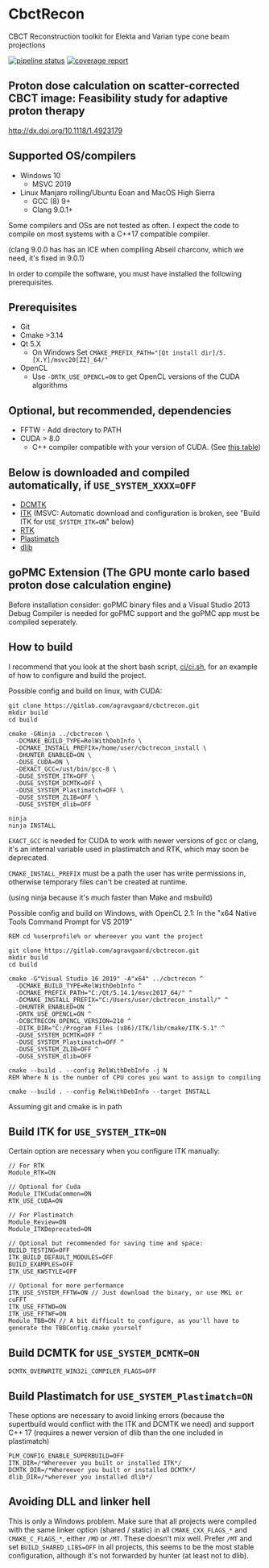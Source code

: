 # CbctRecon

CBCT Reconstruction toolkit for Elekta and Varian type cone beam projections

[![pipeline status](https://gitlab.com/agravgaard/cbctrecon/badges/master/pipeline.svg)](https://gitlab.com/agravgaard/cbctrecon/commits/master)
[![coverage report](https://gitlab.com/agravgaard/cbctrecon/badges/master/coverage.svg)](https://gitlab.com/agravgaard/cbctrecon/commits/master)

## Proton dose calculation on scatter-corrected CBCT image: Feasibility study for adaptive proton therapy
http://dx.doi.org/10.1118/1.4923179

## Supported OS/compilers
 - Windows 10
   - MSVC 2019
 - Linux Manjaro rolling/Ubuntu Eoan and MacOS High Sierra
   - GCC (8) 9+
   - Clang 9.0.1+

Some compilers and OSs are not tested as often.
I expect the code to compile on most systems with a C++17 compatible compiler.

(clang 9.0.0 has has an ICE when compiling Abseil charconv, which we need, it's fixed in 9.0.1)

In order to compile the software, you must have installed the following prerequisites.

## Prerequisites
 - Git
 - Cmake >3.14
 - Qt 5.X
   - On Windows Set `CMAKE_PREFIX_PATH="[Qt install dir]/5.[X.Y]/msvc20[ZZ]_64/"`
 - OpenCL 
   - Use `-DRTK_USE_OPENCL=ON` to get OpenCL versions of the CUDA algorithms

## Optional, but recommended, dependencies
 - FFTW - Add directory to PATH
 - CUDA > 8.0
   - C++ compiler compatible with your version of CUDA. (See [this table](https://gist.github.com/ax3l/9489132))

## Below is downloaded and compiled automatically, if `USE_SYSTEM_XXXX=OFF`
 - [DCMTK](https://github.com/DCMTK/DCMTK)
 - [ITK](https://github.com/InsightSoftwareConsortium/ITK) (MSVC: Automatic download and configuration is broken, see "Build ITK for `USE_SYSTEM_ITK=ON`" below)
 - [RTK](https://github.com/SimonRit/RTK)
 - [Plastimatch](https://gitlab.com/plastimatch/plastimatch)
 - [dlib](https://github.com/davisking/dlib)

## goPMC Extension (The GPU monte carlo based proton dose calculation engine)
Before installation consider:
goPMC binary files and a Visual Studio 2013 Debug Compiler is needed for goPMC support
and the goPMC app must be compiled seperately.

## How to build
I recommend that you look at the short bash script, [ci/ci.sh](https://gitlab.com/agravgaard/cbctrecon/blob/master/ci/ci.sh), for an example of how to configure and build the project.

Possible config and build on linux, with CUDA:

```
git clone https://gitlab.com/agravgaard/cbctrecon.git
mkdir build
cd build

cmake -GNinja ../cbctrecon \
  -DCMAKE_BUILD_TYPE=RelWithDebInfo \
  -DCMAKE_INSTALL_PREFIX=/home/user/cbctrecon_install \
  -DHUNTER_ENABLED=ON \
  -DUSE_CUDA=ON \
  -DEXACT_GCC=/ust/bin/gcc-8 \
  -DUSE_SYSTEM_ITK=OFF \
  -DUSE_SYSTEM_DCMTK=OFF \
  -DUSE_SYSTEM_Plastimatch=OFF \
  -DUSE_SYSTEM_ZLIB=OFF \
  -DUSE_SYSTEM_dlib=OFF

ninja
ninja INSTALL
```

`EXACT_GCC` is needed for CUDA to work with newer versions of gcc or clang, it's an internal variable used in plastimatch and RTK, which may soon be deprecated.

`CMAKE_INSTALL_PREFIX` must be a path the user has write permissions in, otherwise temporary files can't be created at runtime.

(using ninja because it's much faster than Make and msbuild)

Possible config and build on Windows, with OpenCL 2.1:
In the "x64 Native Tools Command Prompt for VS 2019"

```
REM cd %userprofile% or whereever you want the project

git clone https://gitlab.com/agravgaard/cbctrecon.git
mkdir build
cd build

cmake -G"Visual Studio 16 2019" -A"x64" ../cbctrecon ^
  -DCMAKE_BUILD_TYPE=RelWithDebInfo ^
  -DCMAKE_PREFIX_PATH="C:/Qt/5.14.1/msvc2017_64/" ^
  -DCMAKE_INSTALL_PREFIX="C:/Users/user/cbctrecon_install/" ^
  -DHUNTER_ENABLED=ON ^
  -DRTK_USE_OPENCL=ON ^
  -DCBCTRECON_OPENCL_VERSION=210 ^
  -DITK_DIR="C:/Program Files (x86)/ITK/lib/cmake/ITK-5.1" ^
  -DUSE_SYSTEM_DCMTK=OFF ^
  -DUSE_SYSTEM_Plastimatch=OFF ^
  -DUSE_SYSTEM_ZLIB=OFF ^
  -DUSE_SYSTEM_dlib=OFF

cmake --build . --config RelWithDebInfo -j N
REM Where N is the number of CPU cores you want to assign to compiling

cmake --build . --config RelWithDebInfo --target INSTALL
```
Assuming git and cmake is in path

## Build ITK for `USE_SYSTEM_ITK=ON`

Certain option are necessary when you configure ITK manually:

```
// For RTK
Module_RTK=ON

// Optional for Cuda
Module_ITKCudaCommon=ON
RTK_USE_CUDA=ON

// For Plastimatch
Module_Review=ON
Module_ITKDeprecated=ON

// Optional but recommended for saving time and space:
BUILD_TESTING=OFF
ITK_BUILD_DEFAULT_MODULES=OFF
BUILD_EXAMPLES=OFF
ITK_USE_KWSTYLE=OFF

// Optional for more performance
ITK_USE_SYSTEM_FFTW=ON // Just download the binary, or use MKL or cuFFT
ITK_USE_FFTWD=ON
ITK_USE_FFTWF=ON
Module_TBB=ON // A bit difficult to configure, as you'll have to generate the TBBConfig.cmake yourself

```

## Build DCMTK for `USE_SYSTEM_DCMTK=ON`
```
DCMTK_OVERWRITE_WIN32i_COMPILER_FLAGS=OFF
```

## Build Plastimatch for `USE_SYSTEM_Plastimatch=ON`
These options are necessary to avoid linking errors (because the supertbuild would conflict with the ITK and DCMTK we need) and support C++ 17 (requires a newer version of dlib than the one included in plastimatch)
```
PLM_CONFIG_ENABLE_SUPERBUILD=OFF
ITK_DIR=/*Whereever you built or installed ITK*/
DCMTK_DIR=/*Whereever you built or installed DCMTK*/
dlib_DIR=/*wherever you installed dlib*/
```

## Avoiding DLL and linker hell
This is only a Windows problem. Make sure that all projects were compiled with the same linker option (shared / static) in all `CMAKE_CXX_FLAGS_*` and `CMAKE_C_FLAGS_*`, either `/MD` or `/MT`. These doesn't mix well. Prefer `/MT` and set `BUILD_SHARED_LIBS=OFF` in all projects, this seems to be the most stable configuration, although it's not forwarded by hunter (at least not to dlib).


